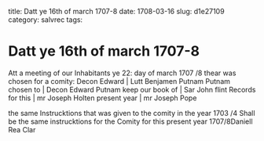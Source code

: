 title: Datt ye 16th of march 1707-8
date: 1708-03-16
slug: d1e27109
category: salvrec
tags: 


<div markdown class="doc" id="d1e27109">


# Datt ye 16th of march 1707-8

Att a meeting of our Inhabitants ye 22: day of march 1707 /8 thear was chosen for a comity: Decon Edward | Lutt Benjamen Putnam Putnam chosen to | Decon Edward Putnam keep our book of | Sar John flint Records for this | mr Joseph Holten present year | mr Joseph Pope

the same Instrucktions that was given to the comity in the year 1703 /4 Shall be the same instrucktions for the Comity for this present year 1707/8Daniell Rea Clar
</div>